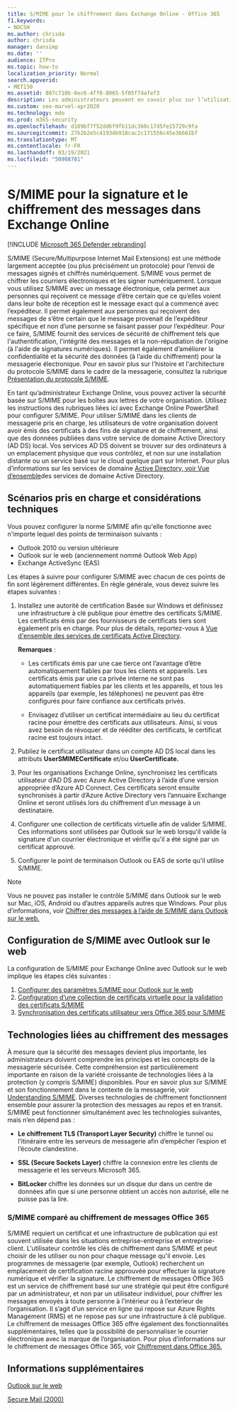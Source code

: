 ```yaml
---
title: S/MIME pour le chiffrement dans Exchange Online - Office 365
f1.keywords:
- NOCSH
ms.author: chrisda
author: chrisda
manager: dansimp
ms.date: ''
audience: ITPro
ms.topic: how-to
localization_priority: Normal
search.appverid:
- MET150
ms.assetid: 887c710b-0ec6-4ff0-8065-5f05f74afef3
description: Les administrateurs peuvent en savoir plus sur l’utilisation de S/MIME (Secure/Multipurpose Internet Mail Extensions) dans Exchange Online pour chiffrer les messages électroniques et les signer numériquement.
ms.custom: seo-marvel-apr2020
ms.technology: mdo
ms.prod: m365-security
ms.openlocfilehash: d189bf7f52dd6f9fb11dc360c17d5fe15729c9fa
ms.sourcegitcommit: 27b2b2e5c41934b918cac2c171556c45e36661bf
ms.translationtype: MT
ms.contentlocale: fr-FR
ms.lasthandoff: 03/19/2021
ms.locfileid: "50908781"
---
```

# <a name="smime-for-message-signing-and-encryption-in-exchange-online"></a>S/MIME pour la signature et le chiffrement des messages dans Exchange Online

[!INCLUDE [Microsoft 365 Defender rebranding](../includes/microsoft-defender-for-office.md)]


S/MIME (Secure/Multipurpose Internet Mail Extensions) est une méthode largement acceptée (ou plus précisément un protocole) pour l’envoi de messages signés et chiffrés numériquement. S/MIME vous permet de chiffrer les courriers électroniques et les signer numériquement. Lorsque vous utilisez S/MIME avec un message électronique, cela permet aux personnes qui reçoivent ce message d’être certain que ce qu’elles voient dans leur boîte de réception est le message exact qui a commencé avec l’expéditeur. Il permet également aux personnes qui reçoivent des messages de s’être certain que le message provenait de l’expéditeur spécifique et non d’une personne se faisant passer pour l’expéditeur. Pour ce faire, S/MIME fournit des services de sécurité de chiffrement tels que l'authentification, l'intégrité des messages et la non-répudiation de l'origine (à l'aide de signatures numériques). Il permet également d’améliorer la confidentialité et la sécurité des données (à l’aide du chiffrement) pour la messagerie électronique. Pour en savoir plus sur l'histoire et l'architecture du protocole S/MIME dans le cadre de la messagerie, consultez la rubrique [Présentation du protocole S/MIME](/previous-versions/tn-archive/aa995740(v=exchg.65)).

En tant qu’administrateur Exchange Online, vous pouvez activer la sécurité basée sur S/MIME pour les boîtes aux lettres de votre organisation. Utilisez les instructions des rubriques liées ici avec Exchange Online PowerShell pour configurer S/MIME. Pour utiliser S/MIME dans les clients de messagerie pris en charge, les utilisateurs de votre organisation doivent avoir émis des certificats à des fins de signature et de chiffrement, ainsi que des données publiées dans votre service de domaine Active Directory (AD DS) local. Vos services AD DS doivent se trouver sur des ordinateurs à un emplacement physique que vous contrôlez, et non sur une installation distante ou un service basé sur le cloud quelque part sur Internet. Pour plus d’informations sur les services de domaine [Active Directory, voir Vue d’ensemble](/windows-server/identity/ad-ds/get-started/virtual-dc/active-directory-domain-services-overview)des services de domaine Active Directory.

## <a name="supported-scenarios-and-technical-considerations"></a>Scénarios pris en charge et considérations techniques

Vous pouvez configurer la norme S/MIME afin qu'elle fonctionne avec n'importe lequel des points de terminaison suivants :

- Outlook 2010 ou version ultérieure
- Outlook sur le web (anciennement nommé Outlook Web App)
- Exchange ActiveSync (EAS)

Les étapes à suivre pour configurer S/MIME avec chacun de ces points de fin sont légèrement différentes. En règle générale, vous devez suivre les étapes suivantes :

1. Installez une autorité de certification Basée sur Windows et définissez une infrastructure à clé publique pour émettre des certificats S/MIME. Les certificats émis par des fournisseurs de certificats tiers sont également pris en charge. Pour plus de détails, reportez-vous à [Vue d'ensemble des services de certificats Active Directory](/previous-versions/windows/it-pro/windows-server-2012-r2-and-2012/hh831740(v=ws.11)).

   **Remarques** :

   - Les certificats émis par une cae tierce ont l’avantage d’être automatiquement fiables par tous les clients et appareils. Les certificats émis par une ca privée interne ne sont pas automatiquement fiables par les clients et les appareils, et tous les appareils (par exemple, les téléphones) ne peuvent pas être configurés pour faire confiance aux certificats privés.

   - Envisagez d’utiliser un certificat intermédiaire au lieu du certificat racine pour émettre des certificats aux utilisateurs. Ainsi, si vous avez besoin de révoquer et de rééditer des certificats, le certificat racine est toujours intact.

2. Publiez le certificat utilisateur dans un compte AD DS local dans les attributs **UserSMIMECertificate** et/ou **UserCertificate.**

3. Pour les organisations Exchange Online, synchronisez les certificats utilisateur d’AD DS avec Azure Active Directory à l’aide d’une version appropriée d’Azure AD Connect. Ces certificats seront ensuite synchronisés à partir d’Azure Active Directory vers l’annuaire Exchange Online et seront utilisés lors du chiffrement d’un message à un destinataire.

4. Configurer une collection de certificats virtuelle afin de valider S/MIME. Ces informations sont utilisées par Outlook sur le web lorsqu'il valide la signature d'un courrier électronique et vérifie qu'il a été signé par un certificat approuvé.

5. Configurer le point de terminaison Outlook ou EAS de sorte qu'il utilise S/MIME.

> [!NOTE]
> Vous ne pouvez pas installer le contrôle S/MIME dans Outlook sur le web sur Mac, iOS, Android ou d’autres appareils autres que Windows. Pour plus d’informations, voir [Chiffrer des messages à l’aide de S/MIME dans Outlook sur le web.](https://support.microsoft.com/office/878c79fc-7088-4b39-966f-14512658f480)

## <a name="set-up-smime-with-outlook-on-the-web"></a>Configuration de S/MIME avec Outlook sur le web

La configuration de S/MIME pour Exchange Online avec Outlook sur le web implique les étapes clés suivantes :

1. [Configurer des paramètres S/MIME pour Outlook sur le web](configure-s-mime-settings-for-outlook-web-app.md)
2. [Configuration d’une collection de certificats virtuelle pour la validation des certificats S/MIME](set-up-virtual-certificate-collection-to-validate-s-mime.md)
3. [Synchronisation des certificats utilisateur vers Office 365 pour S/MIME](sync-user-certificates-to-office-365-for-s-mime.md)

## <a name="related-message-encryption-technologies"></a>Technologies liées au chiffrement des messages

À mesure que la sécurité des messages devient plus importante, les administrateurs doivent comprendre les principes et les concepts de la messagerie sécurisée. Cette compréhension est particulièrement importante en raison de la variété croissante de technologies liées à la protection (y compris S/MIME) disponibles. Pour en savoir plus sur S/MIME et son fonctionnement dans le contexte de la messagerie, voir [Understanding S/MIME](/previous-versions/tn-archive/aa995740(v=exchg.65)). Diverses technologies de chiffrement fonctionnent ensemble pour assurer la protection des messages au repos et en transit. S/MIME peut fonctionner simultanément avec les technologies suivantes, mais n’en dépend pas :

- **Le chiffrement TLS (Transport Layer Security)** chiffre le tunnel ou l’itinéraire entre les serveurs de messagerie afin d’empêcher l’espion et l’écoute clandestine.

- **SSL (Secure Sockets Layer)** chiffre la connexion entre les clients de messagerie et les serveurs Microsoft 365.

- **BitLocker** chiffre les données sur un disque dur dans un centre de données afin que si une personne obtient un accès non autorisé, elle ne puisse pas la lire.

### <a name="smime-compared-with-office-365-message-encryption"></a>S/MIME comparé au chiffrement de messages Office 365

S/MIME requiert un certificat et une infrastructure de publication qui est souvent utilisée dans les situations entreprise-entreprise et entreprise-client. L'utilisateur contrôle les clés de chiffrement dans S/MIME et peut choisir de les utiliser ou non pour chaque message qu'il envoie. Les programmes de messagerie (par exemple, Outlook) recherchent un emplacement de certification racine approuvée pour effectuer la signature numérique et vérifier la signature. Le chiffrement de messages Office 365 est un service de chiffrement basé sur une stratégie qui peut être configuré par un administrateur, et non par un utilisateur individuel, pour chiffrer les messages envoyés à toute personne à l’intérieur ou à l’extérieur de l’organisation. Il s’agit d’un service en ligne qui repose sur Azure Rights Management (RMS) et ne repose pas sur une infrastructure à clé publique. Le chiffrement de messages Office 365 offre également des fonctionnalités supplémentaires, telles que la possibilité de personnaliser le courrier électronique avec la marque de l’organisation. Pour plus d’informations sur le chiffrement de messages Office 365, voir [Chiffrement dans Office 365.](../../compliance/encryption.md)

## <a name="more-information"></a>Informations supplémentaires

[Outlook sur le web](/exchange/exchange-admin-center)

[Secure Mail (2000)](/previous-versions/windows/it-pro/windows-2000-server/cc962043(v=technet.10))